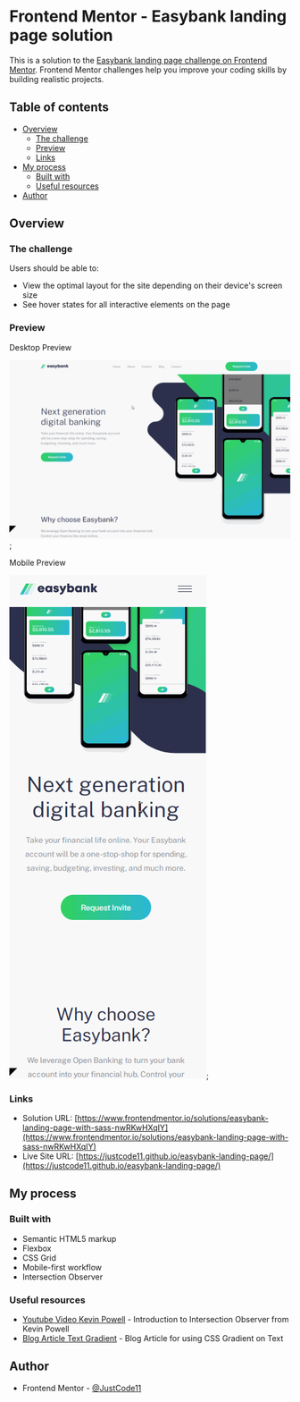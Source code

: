 # Frontend Mentor - Easybank landing page solution

This is a solution to the [Easybank landing page challenge on Frontend Mentor](https://www.frontendmentor.io/challenges/easybank-landing-page-WaUhkoDN). Frontend Mentor challenges help you improve your coding skills by building realistic projects. 

## Table of contents

- [Overview](#overview)
  - [The challenge](#the-challenge)
  - [Preview](#preview)
  - [Links](#links)
- [My process](#my-process)
  - [Built with](#built-with)
  - [Useful resources](#useful-resources)
- [Author](#author)

## Overview

### The challenge

Users should be able to:

- View the optimal layout for the site depending on their device's screen size
- See hover states for all interactive elements on the page

### Preview

Desktop Preview

![Easybank Landing Page Desktop](./preview/EasybankLandingPageDesktop.gif);

Mobile Preview

![Easybank Landing Page Mobile](./preview/EasybankLandingPageMobile.gif);

### Links

- Solution URL: [https://www.frontendmentor.io/solutions/easybank-landing-page-with-sass-nwRKwHXqIY](https://www.frontendmentor.io/solutions/easybank-landing-page-with-sass-nwRKwHXqIY)
- Live Site URL: [https://justcode11.github.io/easybank-landing-page/](https://justcode11.github.io/easybank-landing-page/)

## My process

### Built with

- Semantic HTML5 markup
- Flexbox
- CSS Grid
- Mobile-first workflow
- Intersection Observer

### Useful resources

- [Youtube Video Kevin Powell](https://www.youtube.com/watch?v=T8EYosX4NOo) - Introduction to Intersection Observer from Kevin Powell
- [Blog Article Text Gradient](https://cssgradient.io/blog/css-gradient-text/) - Blog Article for using CSS Gradient on Text

## Author

- Frontend Mentor - [@JustCode11](https://www.frontendmentor.io/profile/JustCode11)
